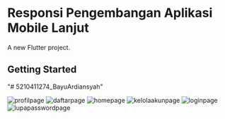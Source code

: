 # Responsi Pengembangan Aplikasi Mobile Lanjut

A new Flutter project.

## Getting Started
"# 5210411274_BayuArdiansyah" 

![profilpage](https://github.com/user-attachments/assets/ecf2068a-cc36-4a72-aa64-405fc0b33fea)
![daftarpage](https://github.com/user-attachments/assets/b5b0247d-c788-425c-a62d-2238cf39e519)
![homepage](https://github.com/user-attachments/assets/9d172bf7-a3bd-4194-9e4b-5637717c6e82)
![kelolaakunpage](https://github.com/user-attachments/assets/5ab13e24-5b40-4157-b980-c8b28407695c)
![loginpage](https://github.com/user-attachments/assets/8f27c665-20ac-46dd-9317-181ee0252047)
![lupapasswordpage](https://github.com/user-attachments/assets/166015c4-238f-4aca-ba05-3a13b60f9e26)
